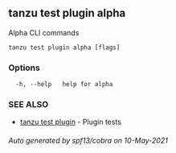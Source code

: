 ## tanzu test plugin alpha

Alpha CLI commands

```
tanzu test plugin alpha [flags]
```

### Options

```
  -h, --help   help for alpha
```

### SEE ALSO

* [tanzu test plugin](tanzu_test_plugin.md)     - Plugin tests

###### Auto generated by spf13/cobra on 10-May-2021
